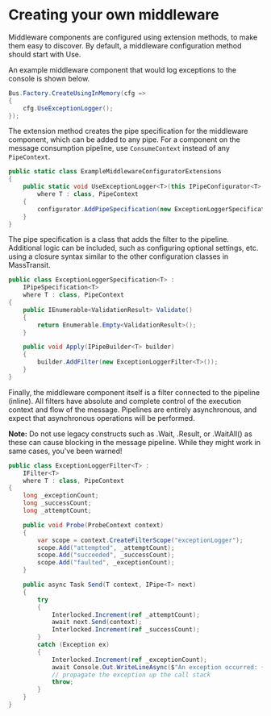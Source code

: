 # Creating your own middleware

Middleware components are configured using extension methods, to make them easy to discover.
By default, a middleware configuration method should start with Use.

An example middleware component that would log exceptions to the console is shown below.

```csharp
Bus.Factory.CreateUsingInMemory(cfg =>
{
    cfg.UseExceptionLogger();
});
```

The extension method creates the pipe specification for the middleware component, which can
be added to any pipe. For a component on the message consumption pipeline, use `ConsumeContext`
instead of any `PipeContext`.

```csharp
public static class ExampleMiddlewareConfiguratorExtensions
{
    public static void UseExceptionLogger<T>(this IPipeConfigurator<T> configurator)
        where T : class, PipeContext
    {
        configurator.AddPipeSpecification(new ExceptionLoggerSpecification<T>());
    }
}
```

The pipe specification is a class that adds the filter to the pipeline. Additional logic
can be included, such as configuring optional settings, etc. using a closure syntax similar
to the other configuration classes in MassTransit.

```csharp
public class ExceptionLoggerSpecification<T> :
    IPipeSpecification<T>
    where T : class, PipeContext
{
    public IEnumerable<ValidationResult> Validate()
    {
        return Enumerable.Empty<ValidationResult>();
    }

    public void Apply(IPipeBuilder<T> builder)
    {
        builder.AddFilter(new ExceptionLoggerFilter<T>());
    }
}
```

Finally, the middleware component itself is a filter connected to the pipeline (inline). All filters
have absolute and complete control of the execution context and flow of the message. Pipelines are
entirely asynchronous, and expect that asynchronous operations will be performed.

<div class="alert alert-warning">
<b>Note:</b>
    Do not use legacy constructs such as .Wait, .Result, or .WaitAll() as these can cause blocking
    in the message pipeline. While they might work in same cases, you've been warned!
</div>

```csharp
public class ExceptionLoggerFilter<T> :
    IFilter<T>
    where T : class, PipeContext
{
    long _exceptionCount;
    long _successCount;
    long _attemptCount;

    public void Probe(ProbeContext context)
    {
        var scope = context.CreateFilterScope("exceptionLogger");
        scope.Add("attempted", _attemptCount);
        scope.Add("succeeded", _successCount);
        scope.Add("faulted", _exceptionCount);
    }

    public async Task Send(T context, IPipe<T> next)
    {
        try
        {
            Interlocked.Increment(ref _attemptCount);
            await next.Send(context);
            Interlocked.Increment(ref _successCount);
        }
        catch (Exception ex)
        {
            Interlocked.Increment(ref _exceptionCount);
            await Console.Out.WriteLineAsync($"An exception occurred: {ex.Message}");
            // propagate the exception up the call stack
            throw;
        }
    }
}
```
